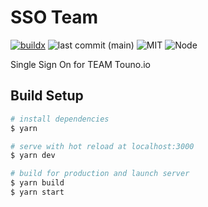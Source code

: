 # SSO Team

[![buildx](https://github.com/touno-io/sso-team/actions/workflows/buildx.yml/badge.svg?branch=main)](https://github.com/touno-io/sso-team/actions/workflows/buildx.yml)
![last commit (main)](https://img.shields.io/github/last-commit/touno-io/line-notice/main.svg?style=flat-square)
![MIT](https://img.shields.io/dub/l/vibe-d.svg?style=flat-square)
![Node](https://img.shields.io/badge/node-apline-green?style=flat-square)

Single Sign On for TEAM Touno.io

## Build Setup

```bash
# install dependencies
$ yarn

# serve with hot reload at localhost:3000
$ yarn dev

# build for production and launch server
$ yarn build
$ yarn start
```
